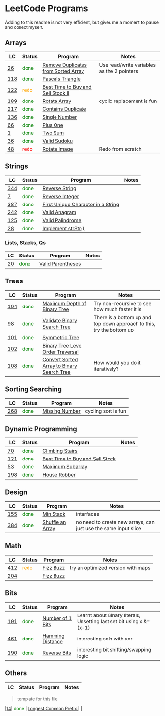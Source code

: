 # LeetCode Programs
Adding to this readme is not very efficient, but gives me a moment to pause and collect myself.

## Arrays

| LC | Status | Program | Notes |
|---------|--------|---------|---------|
|[26](https://leetcode.com/problems/remove-duplicates-from-sorted-array/)| <span style="color: green"> done </span>|[Remove Duplicates from Sorted Array](remove-duplicates-from-sorted-array.go) | Use read/write variables as the 2 pointers | 
|[118]( https://leetcode.com/problems/pascals-triangle/ )| <span style="color: green"> done </span>| [ Pascals Triangle ]( bits/pascals-triangle.go )| | 
|[122]( https://leetcode.com/problems/best-time-to-buy-and-sell-stock-ii )| <span style="color: orange "> redo </span>| [ Best Time to Buy and Sell Stock II ]( arrays/best-time-to-buy-and-sell-stock-ii.go )| | 
|[189]( https://leetcode.com/problems/rotate-array/ )| <span style="color: green "> done </span>| [ Rotate Array ]( arrays/rotate-array.go )| cyclic replacement is fun |
|[217]( https://leetcode.com/problems/contains-duplicate/ )| <span style="color: green "> done </span>| [ Contains Duplicate ]( arrays/contains-duplicate.go )| |
|[136]( https://leetcode.com/problems/single-number/ )| <span style="color: green "> done </span>| [ Single Number ]( arrays/single-number.go )| |
|[66]( https://leetcode.com/problems/plus-one/ )| <span style="color: green "> done </span>| [ Plus One ]( arrays/plus-one.go )| |
|[1]( https://leetcode.com/problems/two-sum/ )| <span style="color: green "> done </span>| [ Two Sum ]( arrays/two-sum.go )| |
|[36]( https://leetcode.com/problems/valid-sudoku/ )| <span style="color: green "> done </span>| [ Valid Sudoku ]( arrays/valid-sudoku.go )| |
|[48]( https://leetcode.com/problems/rotate-image/ )| <span style="color: red"> redo </span>| [ Rotate Image ]( arrays/rotate-image.go )| Redo from scratch |

## Strings 

| LC | Status | Program | Notes |
|---------|--------|---------|---------|
|[344]( https://leetcode.com/problems/reverse-string/ )| <span style="color: green"> done </span>| [ Reverse String ]( strings/reverse-string.go )| |
|[7]( https://leetcode.com/problems/reverse-integer/ )| <span style="color: green"> done </span>| [ Reverse Integer ]( strings/reverse-integer.go )| |
|[387]( https://leetcode.com/problems/first-unique-character-in-a-string/ )| <span style="color: green"> done </span>| [ First Unique Character in a String ]( strings/first-unique-character-in-a-string.go )| |
|[242]( https://leetcode.com/problems/valid-anagram/ )| <span style="color: green"> done </span>| [ Valid Anagram ]( strings/valid-anagram.go )| |
|[125]( https://leetcode.com/problems/valid-palindrome/ )| <span style="color: green"> done </span>| [ Valid Palindrome ]( strings/valid-palindrome.go )| |
|[28]( https://leetcode.com/problems/implement-strstr/ )| <span style="color: green"> done </span>| [ Implement strStr() ]( strings/implement-strStr.go )| |



### Lists, Stacks, Qs 

| LC | Status | Program | Notes |
|---------|--------|---------|---------|
|[20]( https://leetcode.com/problems/valid-parentheses/ )| <span style="color: green"> done </span>| [ Valid Parentheses ]( list_stk_q/valid-parentheses.go )| | 

## Trees

| LC | Status | Program | Notes |
|---------|--------|---------|---------|
|[104](https://leetcode.com/problems/maximum-depth-of-binary-tree/)| <span style="color: green"> done </span>| [Maximum Depth of Binary Tree ]( trees/maximum-depth-of-binary-tree.go ) | Try non-recursive to see how much faster it is | 
|[98](https://leetcode.com/problems/validate-binary-search-tree/)| <span style="color: green"> done </span>| [Validate Binary Search Tree]( trees/validate-binary-search-tree.go ) | There is a bottom up and top down approach to this, try the bottom up |
|[101](https://leetcode.com/problems/symmetric-tree/)| <span style="color: green"> done </span>| [ Symmetric Tree ]( trees/symmetric-tree.go )| |
|[102](https://leetcode.com/problems/binary-tree-level-order-traversal/)| <span style="color: green"> done </span>| [Binary Tree Level Order Traversal ]( trees/binary-tree-level-order-traversal.go )| |
|[108]( https://leetcode.com/problems/convert-sorted-array-to-binary-search-tree/ )| <span style="color: green"> done </span>| [ Convert Sorted Array to Binary Search Tree ]( trees/convert-sorted-array-to-binary-search-tree.go )| How would you do it iteratively? |

## Sorting Searching 
| LC | Status | Program | Notes |
|---------|--------|---------|---------|
|[268](https://leetcode.com/problems/missing-number/)| <span style="color: green"> done </span>| [ Missing Number ]( sorting/missing-number.go )| cycling sort is fun |

## Dynamic Programming 
| LC | Status | Program | Notes |
|---------|--------|---------|---------|
|[70]( https://leetcode.com/problems/climbing-stairs/ )| <span style="color: green"> done </span>| [ Climbing Stairs ]( dp/climbing-stairs.go )| |
|[121]( https://leetcode.com/problems/best-time-to-buy-and-sell-stock/ )| <span style="color: green"> done </span>| [ Best Time to Buy and Sell Stock ]( dp/best-time-to-buy-and-sell-stock.go )| |
|[53]( https://leetcode.com/problems/maximum-subarray/ )| <span style="color: green"> done </span>| [ Maximum Subarray ]( dp/maximum-subarray.go )| |
|[198]( https://leetcode.com/problems/house-robber/ )| <span style="color: green"> done </span>| [ House Robber ]( dp/house-robber.go )| |

## Design 
| LC | Status | Program | Notes |
|---------|--------|---------|---------|
|[155]( https://leetcode.com/problems/min-stack/ )| <span style="color: green"> done </span>| [ Min Stack ]( design/min-stack.go )| interfaces |
|[384]( https://leetcode.com/problems/shuffle-an-array/ )| <span style="color: green"> done </span>| [ Shuffle an Array ]( design/shuffle-an-array.go )| no need to create new arrays, can just use the same input slice |

## Math 
| LC | Status | Program | Notes |
|---------|--------|---------|---------|
|[412]( https://leetcode.com/problems/fizz-buzz/ )| <span style="color: orange "> redo </span>| [ Fizz Buzz ]( math/fizz-buzz.go )| try an optimized version with maps 
|[204]( https://leetcode.com/problems/count-primes/ )| <span style="color: orange "> </span>| [ Fizz Buzz ]( math/count-primes.go )| |

## Bits
| LC | Status | Program | Notes |
|---------|--------|---------|---------|
|[191]( https://leetcode.com/problems/number-of-1-bits/ )| <span style="color: green"> done </span>| [ Number of 1 Bits ]( bits/number-of-1-bits.go )| Learnt about Binary literals, Unsetting last set bit using x &= (x-1)|
|[461]( https://leetcode.com/problems/hamming-distance/ )| <span style="color: green"> done </span>| [ Hamming Distance ]( bits/hamming-distance.go )| interesting soln with xor |
|[190]( https://leetcode.com/problems/reverse-bits/ )| <span style="color: green"> done </span>| [ Reverse Bits ]( bits/reverse-bits.go )| interesting bit shifting/swapping logic| 

## Others 
| LC | Status | Program | Notes |
|---------|--------|---------|---------|


> template for this file

|[14](
https://leetcode.com/problems/longest-common-prefix/
)|
<span style="color: green">
done
</span>|
[
Longest Common Prefix
](
strings/longest-common-prefix.go
)|
| 